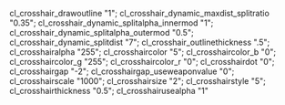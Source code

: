 cl_crosshair_drawoutline "1";
cl_crosshair_dynamic_maxdist_splitratio "0.35";
cl_crosshair_dynamic_splitalpha_innermod "1";
cl_crosshair_dynamic_splitalpha_outermod "0.5";
cl_crosshair_dynamic_splitdist "7";
cl_crosshair_outlinethickness ".5";
cl_crosshairalpha "255";
cl_crosshaircolor "5";
cl_crosshaircolor_b "0";
cl_crosshaircolor_g "255";
cl_crosshaircolor_r "0";
cl_crosshairdot "0";
cl_crosshairgap "-2";
cl_crosshairgap_useweaponvalue "0";
cl_crosshairscale "1000";
cl_crosshairsize "2";
cl_crosshairstyle "5";
cl_crosshairthickness "0.5";
cl_crosshairusealpha "1"
